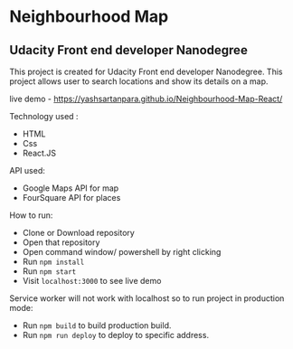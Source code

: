 # Neighbourhood Map

## Udacity Front end developer Nanodegree

This project is created for Udacity Front end developer Nanodegree.
This project allows user to search locations and show its details on a map.

live demo - https://yashsartanpara.github.io/Neighbourhood-Map-React/

Technology used : 
* HTML
* Css
* React.JS 

API used: 
* Google Maps API for map
* FourSquare API for places

How to run:
* Clone or Download repository
* Open that repository
* Open command window/ powershell by right clicking
* Run `npm install`
* Run `npm start`
* Visit `localhost:3000` to see live demo

Service worker will not work with localhost so to run project in production mode:

* Run `npm build` to build production build.
* Run `npm run deploy` to deploy to specific address.

